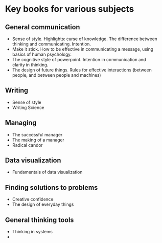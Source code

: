 # Key books for various subjects

## General communication

- Sense of style. Highlights: curse of knowledge. The difference between thinking and communicating. Intention.
- Make it stick. How to be effective in communicating a message, using basics of human psychology.
- The cognitive style of powerpoint. Intention in communication and clarity in thinking.
- The design of future things. Rules for effective interactions (between people, and between people and machines)

## Writing

- Sense of style
- Writing Science

## Managing

- The successful manager
- The making of a manager
- Radical candor

## Data visualization

- Fundamentals of data visualization

## Finding solutions to problems

- Creative confidence
- The design of everyday things

## General thinking tools

- Thinking in systems
- 